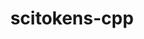 ---
title: "scitokens-cpp"
layout: cache
categories: [package, develop]
meta: {"compilers": ["gcc@=11.4.0"], "num_specs": 5, "num_specs_by_stack": {"hep": 5, "root": 5}, "oss": ["ubuntu22.04"], "platforms": ["linux"], "stacks": ["hep", "root"], "targets": ["x86_64_v3"], "versions": ["1.1.2"]}
spec_details: [{"compiler": "gcc@=11.4.0", "hash": "a4m6lniyce2fiwpvnoubbshclv73z76s", "os": "ubuntu22.04", "platform": "linux", "size": "-", "stacks": ["hep", "root"], "target": "x86_64_v3", "variants": ["build_system=cmake", "build_type=Release", "cxxstd=11", "generator=make", "~ipo"], "versions": ["1.1.2"]}, {"compiler": "gcc@=11.4.0", "hash": "gcfhwe5ctkuwdwtbqzfysuvopowvr7wy", "os": "ubuntu22.04", "platform": "linux", "size": "-", "stacks": ["hep", "root"], "target": "x86_64_v3", "variants": ["build_system=cmake", "build_type=Release", "cxxstd=11", "generator=make", "~ipo"], "versions": ["1.1.2"]}, {"compiler": "gcc@=11.4.0", "hash": "msq4o4ts2bjh2o4wzwxtnzpivlsgd4da", "os": "ubuntu22.04", "platform": "linux", "size": "-", "stacks": ["hep", "root"], "target": "x86_64_v3", "variants": ["build_system=cmake", "build_type=Release", "cxxstd=11", "generator=make", "~ipo"], "versions": ["1.1.2"]}, {"compiler": "gcc@=11.4.0", "hash": "uadxnnhph3x2zggdov5rpogec2bsjjqc", "os": "ubuntu22.04", "platform": "linux", "size": "-", "stacks": ["hep", "root"], "target": "x86_64_v3", "variants": ["build_system=cmake", "build_type=Release", "cxxstd=11", "generator=make", "~ipo"], "versions": ["1.1.2"]}, {"compiler": "gcc@=11.4.0", "hash": "yqqwyy6jpdpeqmu3yzoxc526rpawkvz5", "os": "ubuntu22.04", "platform": "linux", "size": "-", "stacks": ["hep", "root"], "target": "x86_64_v3", "variants": ["build_system=cmake", "build_type=Release", "cxxstd=11", "generator=make", "~ipo"], "versions": ["1.1.2"]}]
---